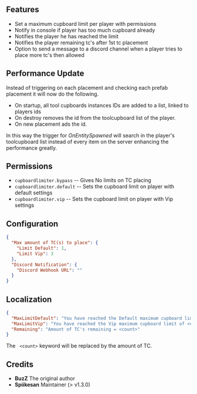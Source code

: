 ## Features

* Set a maximum cupboard limit per player with permissions
* Notify in console if player has too much cupboard already
* Notifies the player he has reached the limit
* Notifies the player remaining tc's after 1st tc placement
* Option to send a message to a discord channel when a player tries to place more tc's then allowed

## Performance Update
Instead of triggering on each placement and checking each prefab placement it will now do the following.

* On startup, all tool cupboards instances IDs are added to a list, linked to players ids
* On destroy removes the id from the toolcupboard list of the player.
* On new placement ads the id.

In this way the trigger for *OnEntitySpawned* will search in the player's toolcupboard list instead of
every item on the server enhancing the performance greatly.

## Permissions

- `cupboardlimiter.bypass` -- Gives No limits on TC placing
- `cupboardlimiter.default` -- Sets the cupboard limit on player with default settings
- `cupboardlimiter.vip` -- Sets the cupboard limit on player with Vip settings

## Configuration

```json
{
  "Max amount of TC(s) to place": {
    "Limit Default": 1,
    "Limit Vip": 3
  },
  "Discord Notification": {
    "Discord Webhook URL": ""
  }
}
```

## Localization

```json
{
  "MaxLimitDefault": "You have reached the Default maximum cupboard limit of <count>",
  "MaxLimitVip": "You have reached the Vip maximum cupboard limit of <count>",
  "Remaining": "Amount of TC's remaining = <count>"
}
```

The ` <count>` keyword will be replaced by the amount of TC.

## Credits 
- **BuzZ** The original author
- **Spiikesan** Maintainer (> v1.3.0)